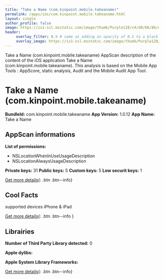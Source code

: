 ```yaml
---
title: "Take a Name (com.kinpoint.mobile.takeaname)"
permalink: /apps/ios/com.kinpoint.mobile.takeaname.html
layout: single
author_profile: false
image: https://is1-ssl.mzstatic.com/image/thumb/Purple128/v4/d0/66/86/d06686ee-e28f-a197-5a3d-3934292f8323/AppIcon-0-1x_U007emarketing-0-85-220-0-9.png/512x512bb.jpg
header: 
     overlay_filter: 0.5 # same as adding an opacity of 0.5 to a black background
     overlay_image: https://is1-ssl.mzstatic.com/image/thumb/Purple128/v4/d0/66/86/d06686ee-e28f-a197-5a3d-3934292f8323/AppIcon-0-1x_U007emarketing-0-85-220-0-9.png/512x512bb.jpg
---
```

Take a Name (com.kinpoint.mobile.takeaname) AppScan description of the content of the iOS application Take a Name (com.kinpoint.mobile.takeaname). This analysis is based on the Mobile App Tools : AppScore, static analysis, Audit and the Mobile Audit App Tool.

# Take a Name (com.kinpoint.mobile.takeaname)

**BundleId:** com.kinpoint.mobile.takeaname
**App Version:** 1.0.12
**App Name:** Take a Name


## AppScan informations 

**List of permissions:** 
- NSLocationWhenInUseUsageDescription
- NSLocationAlwaysUsageDescription
  
  
**Private keys:** 31
**Public keys:** 5
**Custom keys:** 5
**Low securit keys:** 1
  
[Get more details](/pricing.html){: .btn .btn--info}

## Cool Facts

supported devices iPhone & iPad
  
[Get more details](/pricing.html){: .btn .btn--info }

## Librairies 
**Number of Third Party Library detected:** 0


**Apple dylibs:**


**Apple System Library Frameworks:**


  
[Get more details](/pricing.html){: .btn .btn--info}

